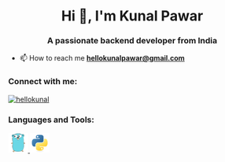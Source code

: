 <h1 align="center">Hi 👋, I'm Kunal Pawar</h1>
<h3 align="center">A passionate backend developer from India</h3>

- 📫 How to reach me **hellokunalpawar@gmail.com**

<h3 align="left">Connect with me:</h3>
<p align="left">
<a href="https://linkedin.com/in/hellokunal" target="blank"><img align="center" src="https://raw.githubusercontent.com/rahuldkjain/github-profile-readme-generator/neutral-icons/src/images/icons/Social/linked-in-alt.svg" alt="hellokunal" height="30" width="40" /></a>
</p>

<h3 align="left">Languages and Tools:</h3>
<p align="left"> <a href="https://golang.org" target="_blank"> <img src="https://raw.githubusercontent.com/devicons/devicon/master/icons/go/go-original.svg" alt="go" width="40" height="40"/> </a> <a href="https://www.python.org" target="_blank"> <img src="https://raw.githubusercontent.com/devicons/devicon/master/icons/python/python-original.svg" alt="python" width="40" height="40"/> </a> </p>
